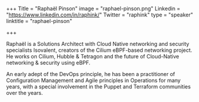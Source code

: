 +++
Title = "Raphaël Pinson"
image = "raphael-pinson.png"
Linkedin = "https://www.linkedin.com/in/raphink/"
Twitter = "raphink"
type = "speaker"
linktitle = "raphael-pinson"

+++

Raphaël is a Solutions Architect with Cloud Native networking and security specialists Isovalent, creators of the Cilium eBPF-based networking project. He works on Cilium, Hubble & Tetragon and the future of Cloud-Native networking & security using eBPF.

An early adept of the DevOps principle, he has been a practitioner of Configuration Management and Agile principles in Operations for many years, with a special involvement in the Puppet and Terraform communities over the years.
